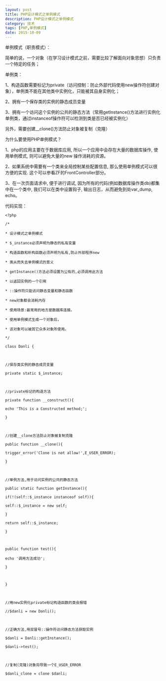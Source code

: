 ```yaml
---
layout: post
title: PHP设计模式之单例模式
description: PHP设计模式之单例模式
category: 技术
tags: [PHP,单例模式]
date: 2015-10-09
---
```


单例模式（职责模式）：

简单的说，一个对象（在学习设计模式之前，需要比较了解面向对象思想）只负责一个特定的任务；

单例类：

1、构造函数需要标记为private（访问控制：防止外部代码使用new操作符创建对象），单例类不能在其他类中实例化，只能被其自身实例化；

2、拥有一个保存类的实例的静态成员变量

3、拥有一个访问这个实例的公共的静态方法（常用getInstance()方法进行实例化单例类，通过instanceof操作符可以检测到类是否已经被实例化）

另外，需要创建__clone()方法防止对象被复制（克隆）

为什么要使用PHP单例模式？

1、php的应用主要在于数据库应用, 所以一个应用中会存在大量的数据库操作, 使用单例模式, 则可以避免大量的new 操作消耗的资源。

2、如果系统中需要有一个类来全局控制某些配置信息, 那么使用单例模式可以很方便的实现. 这个可以参看ZF的FrontController部分。

3、在一次页面请求中, 便于进行调试, 因为所有的代码(例如数据库操作类db)都集中在一个类中, 我们可以在类中设置钩子, 输出日志，从而避免到处var_dump, echo。

代码实现：

    <?php

    /*

    * 设计模式之单例模式

    * $_instance必须声明为静态的私有变量

    * 构造函数和析构函数必须声明为私有,防止外部程序new

    * 类从而失去单例模式的意义

    * getInstance()方法必须设置为公有的,必须调用此方法

    * 以返回实例的一个引用

    * ::操作符只能访问静态变量和静态函数

    * new对象都会消耗内存

    * 使用场景:最常用的地方是数据库连接。 

    * 使用单例模式生成一个对象后，

    * 该对象可以被其它众多对象所使用。 

    */

    class Danli {

     

    //保存类实例的静态成员变量

    private static $_instance;

     

    //private标记的构造方法

    private function __construct(){

    echo 'This is a Constructed method;';

    }

     

    //创建__clone方法防止对象被复制克隆

    public function __clone(){

    trigger_error('Clone is not allow!',E_USER_ERROR);

    }

     

    //单例方法,用于访问实例的公共的静态方法

    public static function getInstance(){

    if(!(self::$_instance instanceof self)){

    self::$_instance = new self;

    }

    return self::$_instance;

    }

     

    public function test(){

    echo '调用方法成功';

    }

     

    }

     

    //用new实例化private标记构造函数的类会报错

    //$danli = new Danli();

     

    //正确方法,用双冒号::操作符访问静态方法获取实例

    $danli = Danli::getInstance();

    $danli->test();

     

    //复制(克隆)对象将导致一个E_USER_ERROR

    $danli_clone = clone $danli; 